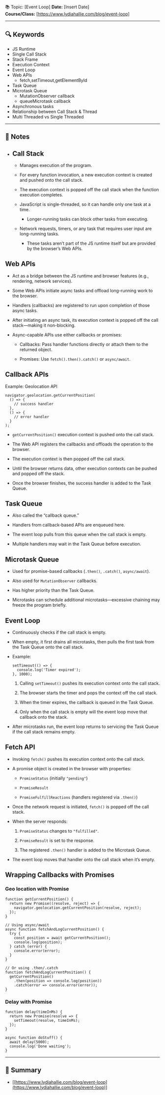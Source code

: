 
📚 Topic: [Event Loop]
**Date:** [Insert Date]  
**Course/Class:** [https://www.lydiahallie.com/blog/event-loop]  

---

## 🔍 Keywords
> 

- JS Runtime
- Single Call Stack
- Stack Frame
- Execution Context
- Event Loop
- Web APIs
	- fetch,setTimeout,getElementById
- Task Queue
- Microtask Queue
	- MutationObserver callback
	- queueMicrotask callback
- Asynchronous tasks
- Relationship between Call Stack & Thread
- Multi Threaded vs Single Threaded


---

## 📖 Notes 
> 

- ## Call Stack

	- Manages execution of the program.
	    
	- For every function invocation, a new execution context is created and pushed onto the call stack.
	    
	- The execution context is popped off the call stack when the function execution completes.
	    
	- JavaScript is single-threaded, so it can handle only one task at a time.
	    
	    - Longer-running tasks can block other tasks from executing.
	        
	- Network requests, timers, or any task that requires user input are long-running tasks.
	    
	    - These tasks aren’t part of the JS runtime itself but are provided by the browser’s Web APIs.
## Web APIs

- Act as a bridge between the JS runtime and browser features (e.g., rendering, network services).
    
- Some Web APIs initiate async tasks and offload long-running work to the browser.
    
- Handlers (callbacks) are registered to run upon completion of those async tasks.
    
- After initiating an async task, its execution context is popped off the call stack—making it non-blocking.
    
- Async-capable APIs use either callbacks or promises:
    
    - Callbacks: Pass handler functions directly or attach them to the returned object.
        
    - Promises: Use `fetch().then().catch()` or `async/await`.

## Callback APIs

Example: Geolocation API

```
navigator.geolocation.getCurrentPosition(
  () => {
    // success handler
  },
  () => {
    // error handler
  }
);
```

- `getCurrentPosition()` execution context is pushed onto the call stack.
    
- The Web API registers the callbacks and offloads the operation to the browser.
    
- The execution context is then popped off the call stack.
    
- Until the browser returns data, other execution contexts can be pushed and popped off the stack.
    
- Once the browser finishes, the success handler is added to the Task Queue.

## Task Queue

- Also called the “callback queue.”
    
- Handlers from callback-based APIs are enqueued here.
    
- The event loop pulls from this queue when the call stack is empty.
    
- Multiple handlers may wait in the Task Queue before execution.

## Microtask Queue

- Used for promise-based callbacks (`.then()`, `.catch()`, `async/await`).
    
- Also used for `MutationObserver` callbacks.
    
- Has higher priority than the Task Queue.
    
- Microtasks can schedule additional microtasks—excessive chaining may freeze the program briefly.

## Event Loop

- Continuously checks if the call stack is empty.
    
- When empty, it first drains all microtasks, then pulls the first task from the Task Queue onto the call stack.
    
- Example:
        
    ```
    setTimeout(() => {
      console.log('Timer expired');
    }, 1000);
    ```
    
    1. Calling `setTimeout()` pushes its execution context onto the call stack.
        
    2. The browser starts the timer and pops the context off the call stack.
        
    3. When the timer expires, the callback is queued in the Task Queue.
        
    4. Only when the call stack is empty will the event loop move that callback onto the stack.
        
- After microtasks run, the event loop returns to servicing the Task Queue if the call stack remains empty.

## Fetch API

- Invoking `fetch()` pushes its execution context onto the call stack.
    
- A promise object is created in the browser with properties:
    
    - `PromiseStatus` (initially `"pending"`)
        
    - `PromiseResult`
        
    - `PromiseFulfillReactions` (handlers registered via `.then()`)
        
- Once the network request is initiated, `fetch()` is popped off the call stack.
    
- When the server responds:
    
    1. `PromiseStatus` changes to `"fulfilled"`.
        
    2. `PromiseResult` is set to the response.
        
    3. The registered `.then()` handler is added to the Microtask Queue.
        
- The event loop moves that handler onto the call stack when it’s empty.

## Wrapping Callbacks with Promises

### Geo location with Promise



```
function getCurrentPosition() {
  return new Promise((resolve, reject) => {
    navigator.geolocation.getCurrentPosition(resolve, reject);
  });
}

// Using async/await
async function fetchAndLogCurrentPosition() {
  try {
    const position = await getCurrentPosition();
    console.log(position);
  } catch (error) {
    console.error(error);
  }
}

// Or using .then/.catch
function fetchAndLogCurrentPosition() {
  getCurrentPosition()
    .then(position => console.log(position))
    .catch(error => console.error(error));
}
```

### Delay with Promise



```
function delay(timeInMs) {
  return new Promise(resolve => {
    setTimeout(resolve, timeInMs);
  });
}

async function doStuff() {
  await delay(5000);
  console.log('Done waiting');
}
```
---

## 🧠 Summary
> 

- [[https://www.lydiahallie.com/blog/event-loop](https://www.lydiahallie.com/blog/event-loop)]

